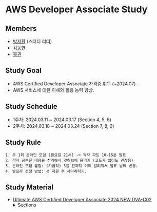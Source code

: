 # AWS Developer Associate Study

## Members

- [박지환](https://github.com/aptheparker) (스터디 리더)
- [김동한](https://github.com/pendant-k)
- [홍권](https://github.com/gwonhong)

## Study Goal

- AWS Certified Developer Associate 자격증 취득 (~2024.07).
- AWS 서비스에 대한 이해와 활용 능력 향상.

## Study Schedule

- 1주차: 2024.03.11 ~ 2024.03.17 (Section 4, 5, 6)
- 2주차: 2024.03.18 ~ 2024.03.24 (Section 7, 8, 9)

## Study Rule

```
1. 주 1회 온라인 모임 (월요일 21시) -> 각자 파트 10~15분 발표
2. 각자 공부한 내용을 정리해서 깃허브에 올리기 (코드가 없어도 괜찮음)
3. 온라인 모임 불참: (가급적) 3일 전까지 미리 알려줘서 발표 날짜 변경.
4. 발표자 선정 방법: 선 지원 후 사다리타기.
```

## Study Material

- [Ultimate AWS Certified Developer Associate 2024 NEW DVA-C02](https://www.udemy.com/share/101WgC3@htHqFfYBfVBcDYA8zfB0IIntjwtVntJ19xRjWHa29fAbwrVi5kZnp3kqdhjL2j4ixA==/)
  <details>
  <summary>Sections</summary>
  1. IAM & AWS CLI<br>
  2. EC2 Fundamentals<br>
  3. EC2 Instance Storage<br>
  4. ELB + ASG<br>
  5. RDS + Aurora + ElastiCache<br>
  6. Route 53<br>
  7. VPC<br>
  8. S3<br>
  9. CLI, SDK, IAM Roles & Policies<br>
  10. Advanced AWS S3<br>
  11. S3 Security<br>
  12. CloudFront<br>
  13. ECS, ECR & Fargate - Docker in AWS<br>
  14. Elastic Beanstalk<br>
  15. CloudFormation<br>
  16. SQS, SNS, Kinesis<br>
  17. CloudWatch, X-Ray & CloudTrail<br>
  18. Lambda<br>
  19. DynamoDB<br>
  20. API Gateway<br>
  21. CI/CD: CodeCommit, CodePipeline, CodeBuild, CodeDeploy<br>
  22. Serverless Application Model (SAM)<br>
  23. Cloud Development Kit (CDK)<br>
  24. Cognito User Pools, Cognito Identity Pools, Cognito Sync<br>
  25. Step Functions, AppSync<br>
  26. Advanced Identity<br>
  27. Security: KMS, Encryption SDK, SSM Parameter Store, IAM & STS<br>
  28. Other Services<br>
  </details>
